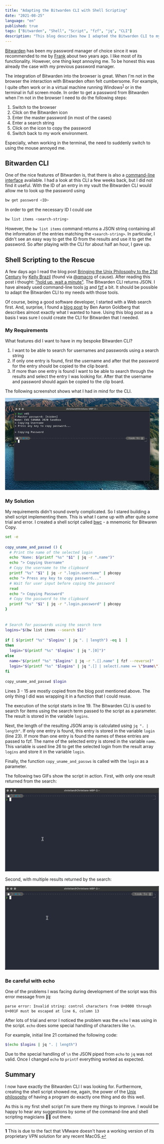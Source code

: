 ```yaml
---
title: "Adapting the Bitwarden CLI with Shell Scripting"
date: "2021-08-25"
language: "en"
published: true
tags: ["Bitwarden", "Shell", "Script", "fzf", "jq", "CLI"]
description: "This blog describes how I adapted the Bitwarden CLI to my needs using a shell script. As this was the first time I build a shell script from scratch I learned a lot about shell scripting along the way."
---
```


[Bitwarden](https://bitwarden.com/) has been my password manager of
choice since it was recommended to me by
[Frank](https://twitter.com/koehntopp) about two years ago. I
like most of its functionality. However, one thing kept annoying
me. To be honest this was already the case with my previous
password manager.

The integration of Bitwarden into the browser is great. When I'm
not in the browser the interaction with Bitwarden often felt
cumbersome. For example, I quite often work or in a
virtual machine running Windows<sup id="a1">[1](#f1)</sup> or in
the terminal in full screen mode. In order to get a password
from Bitwarden when I'm not in the browser I need to do the
following steps:

1. Switch to the browser
1. Click on the Bitwarden icon
1. Enter the master password (in most of the cases)
1. Enter a search string
1. Click on the icon to copy the password
1. Switch back to my work environment.

Especially, when working in the terminal, the need to suddenly
switch to using the mouse annoyed me.

## Bitwarden CLI

One of the nice features of Bitwarden is, that there is also
a [command-line interface](https://bitwarden.com/help/article/cli/) available.
I had a look at this CLI a few weeks back, but I
did not find it useful. With the ID of an entry in my
vault the Bitwarden CLI would allow me to look up the password
using

```zsh
bw get password <ID>
```

In order to get the necessary ID I could use

```zsh
bw list items <search-string>
```

However, the `bw list items` command returns a JSON string
containing all the information of the entries matching the
`<search-string>`. In particular, I didn't see an easy way to
get the ID from the results and use it to get the password. So
after playing with the CLI for about half an hour, I gave up.

## Shell Scripting to the Rescue

A few days ago I read the blog post [Bringing the Unix Philosophy to the 21st Century](https://blog.kellybrazil.com/2019/11/26/bringing-the-unix-philosophy-to-the-21st-century/)
by [Kelly Brazil](https://github.com/kellyjonbrazil) (found via
[@qmacro](https://twitter.com/qmacro/status/1429463349239197701) of cause).
After reading this post i thought: ["hold up, wait a minute"](https://youtu.be/XFoXmnBuLw0). The Bitwarden
CLI returns JSON. I have already used command-line tools [jq](https://stedolan.github.io/jq/) and
[fzf](https://github.com/junegunn/fzf) a bit. It should be possible
to adapt the Bitwarden CLI to my needs with those tools.

Of course, being a good software developer, I started with a Web search first. And, surprise,
I found a [blog post](https://benaaron.dev/blog/bitwarden-cli/) by Ben Aaron Goldberg that
describes almost exactly what I wanted to have. Using this blog post as a basis I was sure I
could create the CLI for Bitwarden that I needed.

### My Requirements

What features did I want to have in my bespoke Bitwarden CLI?

1. I want to be able to search for usernames and passwords using a search string
1. If only one entry is found, first the username and after that the password
for the entry should be copied to the clip board.
1. If more than one entry is found I want to be able to search through the
results and select the entry I was looking for. After that the username and
password should again be copied to the clip board.

The following screenshot shows what I had in mind for the CLI.

![My Bitwarden CLI](./bwc-idea.png)

### My Solution

My requirements didn't sound overly complicated. So I stared building a shell script
implementing them. This is what I came up with after quite some trial and error.
I created a shell script called [bwc](https://github.com/ceedee666/devenv-dotfiles/blob/master/.scripts/bwc) -
a mnemonic for Bitwaren Copy.

```zsh {numberLines}
set -e

copy_uname_and_passwd () {
  # Print the name of the selected login
  echo "Name: $(printf "%s" "$1" | jq -r ".name")"
  echo "> Copying Username"
  # Copy the username to the clipboard
  printf "%s" "$1" | jq -r ".login.username" | pbcopy
  echo "> Press any key to copy password..."
  # Wait for user input before coping the password
  read
  echo "> Copying Password"
  # Copy the password to the clipboard
  printf "%s" "$1" | jq -r ".login.password" | pbcopy
}


# Search for passwords using the search term
logins="$(bw list items --search $1)"

if [ $(printf "%s" "$logins" | jq ". | length") -eq 1  ]
then
  login="$(printf "%s" "$logins" | jq ".[0]")"
else
  name="$(printf "%s" "$logins" | jq -r ".[].name" | fzf --reverse)"
  login="$(printf "%s" "$logins" | jq ".[] | select(.name == \"$name\")")"
fi

copy_uname_and_passwd $login

```

Lines 3 - 15 are mostly copied from the blog post mentioned above. The only thing
I did was wrapping it in a function that I could reuse.

The execution of the script starts in line 19. The Bitwarden CLI
is used to search for items using the search term passed to the
script as a parameter. The result is stored in the variable `logins`.

Next, the length of the resulting JSON array is calculated using
`jq ". | length"`. If only one entry is found, this entry is stored
in the variable `login` (line 23). If more than one entry is found
the names of these entries are passed to fzf. The name of the
selected entry is stored in the variable `name`. This variable is used
line 26 to get the selected login from the result array `logins` and
store it in the variable `login`.

Finally, the function `copy_uname_and_passws` is called with the
`login` as a parameter.

The following two GIFs show the script in action. First, with only
one result returned from the search:

![bwc with one result](./bwc-one-result.gif)

Second, with multiple results returned by the search:

![bwc with multiple result](./bwc-multiple-results.gif)

### Be careful with echo

One of the problems I was facing during development of the script was this
error message from jq:

```
parse error: Invalid string: control characters from U+0000 through U+001F must be escaped at line 6, column 13
```

After lots of trial and error I noticed the problem was the `echo` I was
using in the script. `echo` does some special handling of
characters like `\n`.

For example, initial line 21 contained the following code:

```zsh
$(echo $logins | jq ". | length")
```

Due to the special handling of `\n` the JSON piped from `echo` to `jq` was not valid. Once
I changed `echo` to `printf` everything worked as expected.

## Summary

I now have exactly the Bitwarden CLI I was looking for. Furthermore, creating the shell script
showed me, again, the power of the [Unix philosophy](https://en.wikipedia.org/wiki/Unix_philosophy)
of having a program do exactly one thing and do this well.

As this is my first shell script I'm sure there my things to improve. I would be happy
to hear any suggestions by some of the command-line and shell
scripting magicians 🧙‍♀️ out there.


---
<b id="f1">1</b> This is due to the fact that VMware doesn't have
a working version of its proprietary VPN solution for any recent
MacOS.[↩](#a1)
